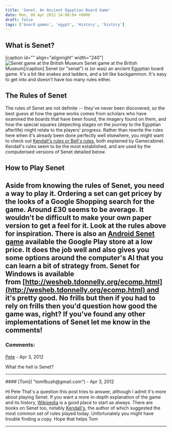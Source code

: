 ```yaml
---
title: 'Senet, An Ancient Egyptian Board Game'
date: Mon, 09 Apr 2012 14:08:04 +0000
draft: false
tags: ['board games', 'egypt', 'History', 'history']
---
```


What is Senet?
--------------

\[caption id="" align="alignright" width="240"\]![Senet game at the British Museum](http://www.tombush.co.uk/wp-content/uploads/2012/04/wpid-ENIMAGE1333902767323.jpg.jpeg "Senet game at the British Museum") Senet game at the British Museum\[/caption\] Senet (or "senat") is (or was) an ancient Egyptian board game. It's a bit like snakes and ladders, and a bit like backgammon. It's easy to get into and doesn't have too many rules either.

The Rules of Senet
------------------

The rules of Senet are not definite -- they've never been discovered, so the best guess at how the game works comes from scholars who have examined the boards that have been found, the imagery found on them, and how the special squares (depecting stages on the journey to the Egyptian afterlife) might relate to the players' progress. Rather than rewrite the rules here when it's already been done perfectly well elsewhere, you might want to check out [Kendall's rules or Bell's rules](http://www.gamecabinet.com/history/Senet.html), both explained by Gamecabinet. Kendall's rules seem to be the most established, and are used by the computerised versions of Senet detailed below.

How to Play Senet
-----------------

Aside from knowing the rules of Senet, you need a way to play it. Ordering a set can get pricey by the looks of a Google Shopping search for the game. Around £30 seems to be average. It wouldn't be difficult to make your own paper version to get a feel for it. Look at the rules above for inspiration. There is also an [Android Senet game](https://play.google.com/store/apps/details?id=air.com.datascenes.Senet) available the Google Play store at a low price. It does the job well and also gives you some options around the computer's AI that you can learn a bit of strategy from. Senet for Windows is available from [http://wesheb.tdonnelly.org/ecomp.html](http://wesheb.tdonnelly.org/ecomp.html) and it's pretty good. No frills but then if you had to rely on frills then you'd question how good the game was, right? If you've found any other implementations of Senet let me know in the comments!
---
### Comments:
#### 
[Pete]( "peter_lawrence14@hotmail.com") - <time datetime="2012-04-11 18:39:03">Apr 3, 2012</time>

What the hell is Senet?
<hr />
#### 
[Tom]( "tomfbush@gmail.com") - <time datetime="2012-04-11 20:10:03">Apr 3, 2012</time>

Hi Pete That's a question this post tries to answer, although I admit it's more about playing Senet. If you want a more in-depth explanation of the game and its history, [Wikipedia](http://en.wikipedia.org/wiki/Senet) is a good place to start as always. There are books on Senet too, notably [Kendall's](http://www.amazon.co.uk/Passing-Through-The-Netherworld-Egyptian/dp/B0053XU6EE/), the author of which suggested the most common set of rules played today. Unfortunately you might have trouble finding a copy. Hope that helps Tom
<hr />
